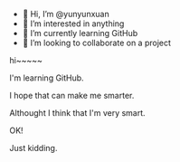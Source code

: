 - 👋 Hi, I’m @yunyunxuan
- 👀 I’m interested in anything
- 🌱 I’m currently learning GitHub
- 💞️ I’m looking to collaborate on a project

hi~~~~~

I'm learning GitHub.

I hope that can make me smarter.

Althought I think that I'm very smart.

OK!

Just kidding.




<!---
yunyunxuan/yunyunxuan is a ✨ special ✨ repository because its `README.md` (this file) appears on your GitHub profile.
You can click the Preview link to take a look at your changes.
--->
